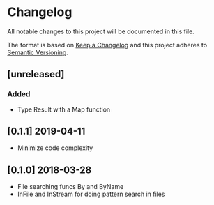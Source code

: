 # Changelog
All notable changes to this project will be documented in this file.

The format is based on [Keep a Changelog](http://keepachangelog.com/en/1.0.0/)
and this project adheres to [Semantic Versioning](http://semver.org/spec/v2.0.0.html).

## [unreleased]
### Added

- Type Result with a Map function

## [0.1.1] 2019-04-11

- Minimize code complexity

## [0.1.0] 2018-03-28

- File searching funcs By and ByName
- InFile and InStream for doing pattern search in files
